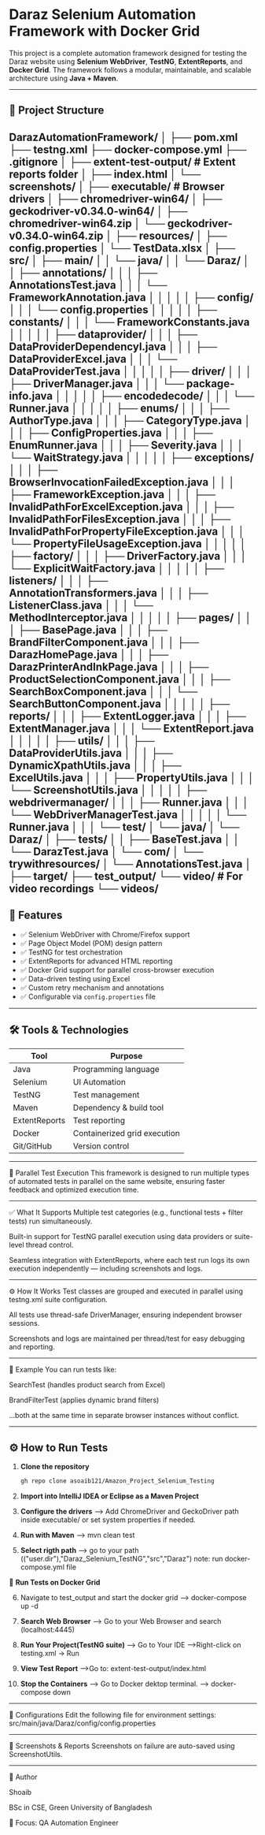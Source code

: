 # Daraz Selenium Automation Framework with Docker Grid

This project is a complete automation framework designed for testing the Daraz website using **Selenium WebDriver**, **TestNG**, **ExtentReports**, and **Docker Grid**. The framework follows a modular, maintainable, and scalable architecture using **Java + Maven**.

---

## 📁 Project Structure

DarazAutomationFramework/
│
├── pom.xml
├── testng.xml
├── docker-compose.yml
├── .gitignore
│
├── extent-test-output/             # Extent reports folder
│   ├── index.html
│   └── screenshots/
│
├── executable/                     # Browser drivers
│   ├── chromedriver-win64/
│   ├── geckodriver-v0.34.0-win64/
│   ├── chromedriver-win64.zip
│   └── geckodriver-v0.34.0-win64.zip
│
├── resources/
│   ├── config.properties
│   └── TestData.xlsx
│
├── src/
│   ├── main/
│   │   └── java/
│   │       └── Daraz/
│   │           ├── annotations/
│   │           │   ├── AnnotationsTest.java
│   │           │   └── FrameworkAnnotation.java
│   │           │
│   │           ├── config/
│   │           │   └── config.properties
│   │           │
│   │           ├── constants/
│   │           │   └── FrameworkConstants.java
│   │           │
│   │           ├── dataprovider/
│   │           │   ├── DataProviderDependencyI.java
│   │           │   ├── DataProviderExcel.java
│   │           │   └── DataProviderTest.java
│   │           │
│   │           ├── driver/
│   │           │   ├── DriverManager.java
│   │           │   └── package-info.java
│   │           │
│   │           ├── encodedecode/
│   │           │   └── Runner.java
│   │           │
│   │           ├── enums/
│   │           │   ├── AuthorType.java
│   │           │   ├── CategoryType.java
│   │           │   ├── ConfigProperties.java
│   │           │   ├── EnumRunner.java
│   │           │   ├── Severity.java
│   │           │   └── WaitStrategy.java
│   │           │
│   │           ├── exceptions/
│   │           │   ├── BrowserInvocationFailedException.java
│   │           │   ├── FrameworkException.java
│   │           │   ├── InvalidPathForExcelException.java
│   │           │   ├── InvalidPathForFilesException.java
│   │           │   ├── InvalidPathForPropertyFileException.java
│   │           │   └── PropertyFileUsageException.java
│   │           │
│   │           ├── factory/
│   │           │   ├── DriverFactory.java
│   │           │   └── ExplicitWaitFactory.java
│   │           │
│   │           ├── listeners/
│   │           │   ├── AnnotationTransformers.java
│   │           │   ├── ListenerClass.java
│   │           │   └── MethodInterceptor.java
│   │           │
│   │           ├── pages/
│   │           │   ├── BasePage.java
│   │           │   ├── BrandFilterComponent.java
│   │           │   ├── DarazHomePage.java
│   │           │   ├── DarazPrinterAndInkPage.java
│   │           │   ├── ProductSelectionComponent.java
│   │           │   ├── SearchBoxComponent.java
│   │           │   └── SearchButtonComponent.java
│   │           │
│   │           ├── reports/
│   │           │   ├── ExtentLogger.java
│   │           │   ├── ExtentManager.java
│   │           │   └── ExtentReport.java
│   │           │
│   │           ├── utils/
│   │           │   ├── DataProviderUtils.java
│   │           │   ├── DynamicXpathUtils.java
│   │           │   ├── ExcelUtils.java
│   │           │   ├── PropertyUtils.java
│   │           │   └── ScreenshotUtils.java
│   │           │
│   │           ├── webdrivermanager/
│   │           │   ├── Runner.java
│   │           │   └── WebDriverManagerTest.java
│   │           │
│   │           └── Runner.java
│   │
│   └── test/
│       └── java/
│           └── Daraz/
│               ├── tests/
│               │   ├── BaseTest.java
│               │   └── DarazTest.java
│               └── com/
│                   └── trywithresources/
│                       └── AnnotationsTest.java
│
├── target/
├── test_output/
└── video/                          # For video recordings
    └── videos/
---

## 🚀 Features

- ✅ Selenium WebDriver with Chrome/Firefox support  
- ✅ Page Object Model (POM) design pattern  
- ✅ TestNG for test orchestration  
- ✅ ExtentReports for advanced HTML reporting  
- ✅ Docker Grid support for parallel cross-browser execution  
- ✅ Data-driven testing using Excel  
- ✅ Custom retry mechanism and annotations  
- ✅ Configurable via `config.properties` file  

---

## 🛠️ Tools & Technologies

| Tool            | Purpose                      |
|-----------------|------------------------------|
| Java            | Programming language         |
| Selenium        | UI Automation                |
| TestNG          | Test management              |
| Maven           | Dependency & build tool      |
| ExtentReports   | Test reporting               |
| Docker          | Containerized grid execution |
| Git/GitHub      | Version control              |

---

🚀 Parallel Test Execution
This framework is designed to run multiple types of automated tests in parallel on the same website, ensuring faster feedback and optimized execution time.

---

✅ What It Supports
Multiple test categories (e.g., functional tests + filter tests) run simultaneously.

Built-in support for TestNG parallel execution using data providers or suite-level thread control.

Seamless integration with ExtentReports, where each test run logs its own execution independently — including screenshots and logs.

---

⚙️ How It Works
Test classes are grouped and executed in parallel using testng.xml suite configuration.

All tests use thread-safe DriverManager, ensuring independent browser sessions.

Screenshots and logs are maintained per thread/test for easy debugging and reporting.

---

🧪 Example
You can run tests like:

SearchTest (handles product search from Excel)

BrandFilterTest (applies dynamic brand filters)

...both at the same time in separate browser instances without conflict.

---

## ⚙️ How to Run Tests

1. **Clone the repository**
   ```bash
   gh repo clone asoaib121/Amazon_Project_Selenium_Testing

2. **Import into IntelliJ IDEA or Eclipse as a Maven Project**

3. **Configure the drivers**
  --> Add ChromeDriver and GeckoDriver path inside executable/ or set system properties if needed.
   
4. **Run with Maven**
  --> mvn clean test

5. **Select rigth path**
  --> go to your path (("user.dir"),"Daraz_Selenium_TestNG","src","Daraz")
   note: run docker-compose.yml file

🐳 **Run Tests on Docker Grid**

6. Navigate to test_output and start the docker grid
  -->  docker-compose up -d

 7. **Search  Web Browser**
  --> Go to your Web Browser and search (localhost:4445)

 8. **Run Your Project(TestNG suite)**
  --> Go to Your IDE
  -->Right-click on testing.xml → Run

9. **View Test Report**
  -->Go to: extent-test-output/index.html

10. **Stop the Containers**
  --> Go to Docker dektop terminal.
  --> docker-compose down


-----------------------------------------------------------

📌 Configurations
Edit the following file for environment settings:
src/main/java/Daraz/config/config.properties


-----------------------------------------------------------


📸 Screenshots & Reports
Screenshots on failure are auto-saved using ScreenshotUtils.


-------------------------------------------------------------


🙋 Author

Shoaib

BSc in CSE, Green University of Bangladesh

💼 Focus: QA Automation Engineer
